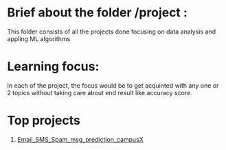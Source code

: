 # Brief about the folder /project : 
This folder consists of all the projects done focusing on data analysis and appling ML algorithms

# Learning focus: 
In each of the project, the focus would be to get acquinted with any one or 2 topics without taking care about end result like accuracy score.

# Top projects
1. [Email_SMS_Spam_msg_prediction_campusX ](https://github.com/data-worm/learning_Data_science/tree/15c6c6437e11db1ebc9f891755fabe7b1cd8b68f/Email_SMS_Spam_msg_prediction_campusX)
